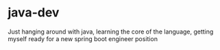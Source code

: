 # java-dev
Just hanging around with java, learning the core of the language, getting myself ready for a new spring boot engineer position

